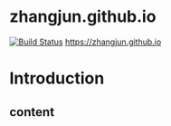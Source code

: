 # zhangjun.github.io

[![Build Status](https://travis-ci.com/zhangjun/zhangjun.github.io.svg?branch=blog)](https://travis-ci.org/zhangjun/zhangjun.github.io)
https://zhangjun.github.io

# Introduction

## content

